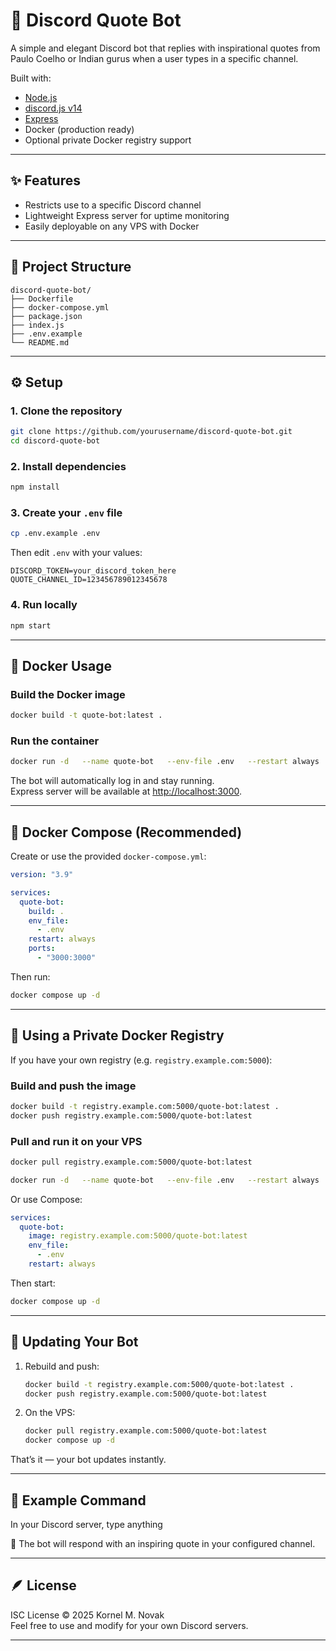 # 🧘 Discord Quote Bot

A simple and elegant Discord bot that replies with inspirational quotes from Paulo Coelho or Indian gurus when a user types in a specific channel.

Built with:
- [Node.js](https://nodejs.org/)
- [discord.js v14](https://discord.js.org/)
- [Express](https://expressjs.com/)
- Docker (production ready)
- Optional private Docker registry support

---

## ✨ Features

- Restricts use to a specific Discord channel
- Lightweight Express server for uptime monitoring
- Easily deployable on any VPS with Docker

---

## 🧱 Project Structure

```
discord-quote-bot/
├── Dockerfile
├── docker-compose.yml
├── package.json
├── index.js
├── .env.example
└── README.md
```

---

## ⚙️ Setup

### 1. Clone the repository
```bash
git clone https://github.com/yourusername/discord-quote-bot.git
cd discord-quote-bot
```

### 2. Install dependencies
```bash
npm install
```

### 3. Create your `.env` file
```bash
cp .env.example .env
```

Then edit `.env` with your values:
```env
DISCORD_TOKEN=your_discord_token_here
QUOTE_CHANNEL_ID=123456789012345678
```

### 4. Run locally
```bash
npm start
```

---

## 🐳 Docker Usage

### Build the Docker image
```bash
docker build -t quote-bot:latest .
```

### Run the container
```bash
docker run -d   --name quote-bot   --env-file .env   --restart always   -p 3000:3000   quote-bot:latest
```

The bot will automatically log in and stay running.  
Express server will be available at [http://localhost:3000](http://localhost:3000).

---

## 🧭 Docker Compose (Recommended)

Create or use the provided `docker-compose.yml`:

```yaml
version: "3.9"

services:
  quote-bot:
    build: .
    env_file:
      - .env
    restart: always
    ports:
      - "3000:3000"
```

Then run:
```bash
docker compose up -d
```

---

## 🧰 Using a Private Docker Registry

If you have your own registry (e.g. `registry.example.com:5000`):

### Build and push the image
```bash
docker build -t registry.example.com:5000/quote-bot:latest .
docker push registry.example.com:5000/quote-bot:latest
```

### Pull and run it on your VPS
```bash
docker pull registry.example.com:5000/quote-bot:latest

docker run -d   --name quote-bot   --env-file .env   --restart always   registry.example.com:5000/quote-bot:latest
```

Or use Compose:
```yaml
services:
  quote-bot:
    image: registry.example.com:5000/quote-bot:latest
    env_file:
      - .env
    restart: always
```

Then start:
```bash
docker compose up -d
```

---

## 🔁 Updating Your Bot

1. Rebuild and push:
   ```bash
   docker build -t registry.example.com:5000/quote-bot:latest .
   docker push registry.example.com:5000/quote-bot:latest
   ```

2. On the VPS:
   ```bash
   docker pull registry.example.com:5000/quote-bot:latest
   docker compose up -d
   ```

That’s it — your bot updates instantly.

---

## 🧘 Example Command

In your Discord server, type anything

💬 The bot will respond with an inspiring quote in your configured channel.

---

## 🪶 License

ISC License © 2025 Kornel M. Novak  
Feel free to use and modify for your own Discord servers.

---
